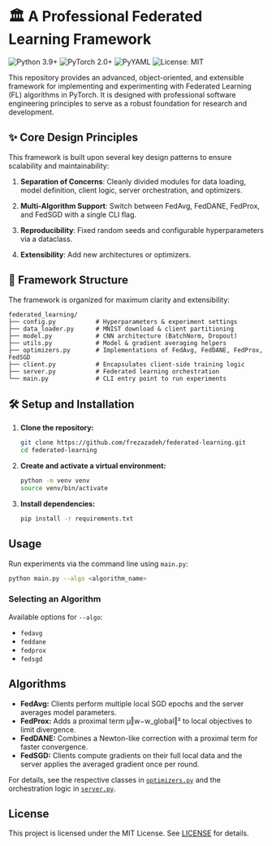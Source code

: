 # 🏛️ A Professional Federated Learning Framework

![Python 3.9+](https://img.shields.io/badge/python-3.9+-blue.svg)
![PyTorch 2.0+](https://img.shields.io/badge/PyTorch-2.0%2B-orange.svg)
![PyYAML](https://img.shields.io/badge/PyYAML-6.0-red.svg)
![License: MIT](https://img.shields.io/badge/License-MIT-green.svg)

This repository provides an advanced, object-oriented, and extensible framework for implementing and experimenting with Federated Learning (FL) algorithms in PyTorch. It is designed with professional software engineering principles to serve as a robust foundation for research and development.

## ✨ Core Design Principles

This framework is built upon several key design patterns to ensure scalability and maintainability:

1.  **Separation of Concerns**: Cleanly divided modules for data loading, model definition, client logic, server orchestration, and optimizers.

2. **Multi-Algorithm Support**: Switch between FedAvg, FedDANE, FedProx, and FedSGD with a single CLI flag.

3. **Reproducibility**: Fixed random seeds and configurable hyperparameters via a dataclass.

4. **Extensibility**: Add new architectures or optimizers.

## 📂 Framework Structure

The framework is organized for maximum clarity and extensibility:


```
federated_learning/
├── config.py           # Hyperparameters & experiment settings
├── data_loader.py      # MNIST download & client partitioning
├── model.py            # CNN architecture (BatchNorm, Dropout)
├── utils.py            # Model & gradient averaging helpers
├── optimizers.py       # Implementations of FedAvg, FedDANE, FedProx, FedSGD
├── client.py           # Encapsulates client-side training logic
├── server.py           # Federated learning orchestration
└── main.py             # CLI entry point to run experiments           
```


## 🛠️ Setup and Installation

1.  **Clone the repository:**
    ```bash
    git clone https://github.com/frezazadeh/federated-learning.git
    cd federated-learning
    ```

2.  **Create and activate a virtual environment:**
    ```bash
    python -m venv venv
    source venv/bin/activate
    ```

3.  **Install dependencies:**
    ```bash
    pip install -r requirements.txt
    ```

## Usage

Run experiments via the command line using `main.py`:

```bash
python main.py --algo <algorithm_name>
```

### Selecting an Algorithm

Available options for `--algo`:
- `fedavg`
- `feddane`
- `fedprox`
- `fedsgd`

## Algorithms

- **FedAvg:** Clients perform multiple local SGD epochs and the server averages model parameters.  
- **FedProx:** Adds a proximal term µ‖w−w_global‖² to local objectives to limit divergence.  
- **FedDANE:** Combines a Newton-like correction with a proximal term for faster convergence.  
- **FedSGD:** Clients compute gradients on their full local data and the server applies the averaged gradient once per round.

For details, see the respective classes in [`optimizers.py`](optimizers.py) and the orchestration logic in [`server.py`](server.py).


## License

This project is licensed under the MIT License. See [LICENSE](LICENSE) for details.

